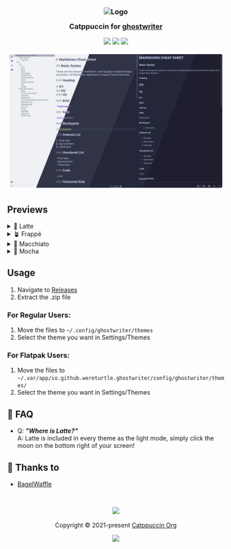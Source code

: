 <h3 align="center">
	<img src="https://raw.githubusercontent.com/catppuccin/catppuccin/main/assets/logos/exports/1544x1544_circle.png" width="100" alt="Logo"/><br/>
	<img src="https://raw.githubusercontent.com/catppuccin/catppuccin/main/assets/misc/transparent.png" height="30" width="0px"/>
	Catppuccin for <a href="https://ghostwriter.kde.org/">ghostwriter</a>
	<img src="https://raw.githubusercontent.com/catppuccin/catppuccin/main/assets/misc/transparent.png" height="30" width="0px"/>
</h3>

<p align="center">
	<a href="https://github.com/bagelwaffle/ghostwriter/stargazers"><img src="https://img.shields.io/github/stars/bagelwaffle/ghostwriter?colorA=363a4f&colorB=b7bdf8&style=for-the-badge"></a>
	<a href="https://github.com/bagelwaffle/ghostwriter/issues"><img src="https://img.shields.io/github/issues/bagelwaffle/ghostwriter?colorA=363a4f&colorB=f5a97f&style=for-the-badge"></a>
	<a href="https://github.com/bagelwaffle/ghostwriter/contributors"><img src="https://img.shields.io/github/contributors/bagelwaffle/ghostwriter?colorA=363a4f&colorB=a6da95&style=for-the-badge"></a>
</p>

<p align="center">
	<img src="assets/showcase.png"/>
</p>

## Previews

<details>
<summary>🌻 Latte</summary>
<img src="assets/latte.png"/>
</details>
<details>
<summary>🪴 Frappé</summary>
<img src="assets/frappe.png"/>
</details>
<details>
<summary>🌺 Macchiato</summary>
<img src="assets/macchiato.png"/>
</details>
<details>
<summary>🌿 Mocha</summary>
<img src="assets/mocha.png"/>
</details>

## Usage

1. Navigate to [Releases](https://github.com/bagelwaffle/ghostwriter/releases/)
2. Extract the .zip file

### For Regular Users:
1. Move the files to `~/.config/ghostwriter/themes`
2. Select the theme you want in Settings/Themes

### For Flatpak Users:
1. Move the files to `~/.var/app/io.github.wereturtle.ghostwriter/config/ghostwriter/themes/`
2. Select the theme you want in Settings/Themes

<!-- this section is optional -->
## 🙋 FAQ

-	Q: **_"Where is Latte?"_**\
	A: Latte is included in every theme as the light mode, simply click the moon on the bottom right of your screen!

## 💝 Thanks to

- [BagelWaffle](https://github.com/bagelwaffle)

&nbsp;

<p align="center">
	<img src="https://raw.githubusercontent.com/catppuccin/catppuccin/main/assets/footers/gray0_ctp_on_line.svg?sanitize=true" />
</p>

<p align="center">
	Copyright &copy; 2021-present <a href="https://github.com/catppuccin" target="_blank">Catppuccin Org</a>
</p>

<p align="center">
	<a href="https://github.com/catppuccin/catppuccin/blob/main/LICENSE"><img src="https://img.shields.io/static/v1.svg?style=for-the-badge&label=License&message=MIT&logoColor=d9e0ee&colorA=363a4f&colorB=b7bdf8"/></a>
</p>
